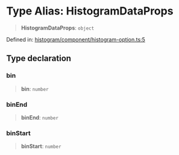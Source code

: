 # Type Alias: HistogramDataProps

> **HistogramDataProps**: `object`

Defined in: [histogram/component/histogram-option.ts:5](https://github.com/GeoDaCenter/openassistant/blob/2a93b5036fdb3a9355cf5403bdecfb2525f1d8b3/packages/echarts/src/histogram/component/histogram-option.ts#L5)

## Type declaration

### bin

> **bin**: `number`

### binEnd

> **binEnd**: `number`

### binStart

> **binStart**: `number`
